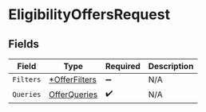 # EligibilityOffersRequest


## Fields

| Field                                                | Type                                                 | Required                                             | Description                                          |
| ---------------------------------------------------- | ---------------------------------------------------- | ---------------------------------------------------- | ---------------------------------------------------- |
| `Filters`                                            | [*OfferFilters](../../models/shared/offerfilters.md) | :heavy_minus_sign:                                   | N/A                                                  |
| `Queries`                                            | [OfferQueries](../../models/shared/offerqueries.md)  | :heavy_check_mark:                                   | N/A                                                  |